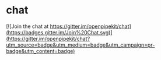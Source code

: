 # chat

[![Join the chat at https://gitter.im/openpipekit/chat](https://badges.gitter.im/Join%20Chat.svg)](https://gitter.im/openpipekit/chat?utm_source=badge&utm_medium=badge&utm_campaign=pr-badge&utm_content=badge)
